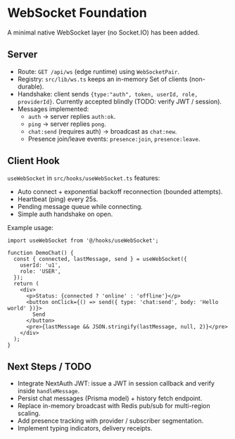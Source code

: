 # WebSocket Foundation

A minimal native WebSocket layer (no Socket.IO) has been added.

## Server

- Route: `GET /api/ws` (edge runtime) using `WebSocketPair`.
- Registry: `src/lib/ws.ts` keeps an in-memory Set of clients (non-durable).
- Handshake: client sends `{type:"auth", token, userId, role, providerId}`. Currently accepted blindly (TODO: verify JWT / session).
- Messages implemented:
  - `auth` -> server replies `auth:ok`.
  - `ping` -> server replies `pong`.
  - `chat:send` (requires auth) -> broadcast as `chat:new`.
  - Presence join/leave events: `presence:join`, `presence:leave`.

## Client Hook

`useWebSocket` in `src/hooks/useWebSocket.ts` features:

- Auto connect + exponential backoff reconnection (bounded attempts).
- Heartbeat (ping) every 25s.
- Pending message queue while connecting.
- Simple auth handshake on open.

Example usage:

```tsx
import useWebSocket from '@/hooks/useWebSocket';

function DemoChat() {
  const { connected, lastMessage, send } = useWebSocket({
    userId: 'u1',
    role: 'USER',
  });
  return (
    <div>
      <p>Status: {connected ? 'online' : 'offline'}</p>
      <button onClick={() => send({ type: 'chat:send', body: 'Hello world' })}>
        Send
      </button>
      <pre>{lastMessage && JSON.stringify(lastMessage, null, 2)}</pre>
    </div>
  );
}
```

## Next Steps / TODO

- Integrate NextAuth JWT: issue a JWT in session callback and verify inside `handleMessage`.
- Persist chat messages (Prisma model) + history fetch endpoint.
- Replace in-memory broadcast with Redis pub/sub for multi-region scaling.
- Add presence tracking with provider / subscriber segmentation.
- Implement typing indicators, delivery receipts.
